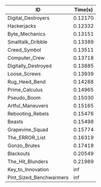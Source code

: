 |ID|Time(s)|
|-|-|
|Digital_Destroyers|0.12170|
|Hackerjacks|0.12332|
|Byte_Mechanics|0.13151|
|Smalltalk_Dribble|0.13389|
|Creed_Symbol|0.13511|
|Computer_Crew|0.13718|
|Digitally_Destroyed|0.13885|
|Loose_Screws|0.13939|
|Rug_Heed_Bend|0.14288|
|Prime_Calculus|0.14965|
|Pseudo_Boom|0.15030|
|Artful_Maneuvers|0.15165|
|Rebooting_Rebels|0.15476|
|Beasts|0.15498|
|Grapevine_Squad|0.15774|
|The_ERROR_List|0.16319|
|Gonzo_Brutes|0.17418|
|Blackouts|0.20549|
|The_Hit_Blunders|0.21989|
|Key_to_Innovation|inf|
|Pint_Sized_Benchwarmers|inf|
